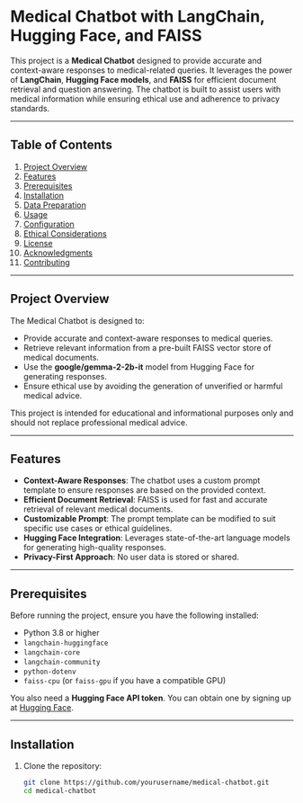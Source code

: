 # Medical Chatbot with LangChain, Hugging Face, and FAISS

This project is a **Medical Chatbot** designed to provide accurate and context-aware responses to medical-related queries. It leverages the power of **LangChain**, **Hugging Face models**, and **FAISS** for efficient document retrieval and question answering. The chatbot is built to assist users with medical information while ensuring ethical use and adherence to privacy standards.

---

## Table of Contents

1. [Project Overview](#project-overview)
2. [Features](#features)
3. [Prerequisites](#prerequisites)
4. [Installation](#installation)
5. [Data Preparation](#data-preparation)
6. [Usage](#usage)
7. [Configuration](#configuration)
8. [Ethical Considerations](#ethical-considerations)
9. [License](#license)
10. [Acknowledgments](#acknowledgments)
11. [Contributing](#contributing)

---

## Project Overview

The Medical Chatbot is designed to:
- Provide accurate and context-aware responses to medical queries.
- Retrieve relevant information from a pre-built FAISS vector store of medical documents.
- Use the **google/gemma-2-2b-it** model from Hugging Face for generating responses.
- Ensure ethical use by avoiding the generation of unverified or harmful medical advice.

This project is intended for educational and informational purposes only and should not replace professional medical advice.

---

## Features

- **Context-Aware Responses**: The chatbot uses a custom prompt template to ensure responses are based on the provided context.
- **Efficient Document Retrieval**: FAISS is used for fast and accurate retrieval of relevant medical documents.
- **Customizable Prompt**: The prompt template can be modified to suit specific use cases or ethical guidelines.
- **Hugging Face Integration**: Leverages state-of-the-art language models for generating high-quality responses.
- **Privacy-First Approach**: No user data is stored or shared.

---

## Prerequisites

Before running the project, ensure you have the following installed:

- Python 3.8 or higher
- `langchain-huggingface`
- `langchain-core`
- `langchain-community`
- `python-dotenv`
- `faiss-cpu` (or `faiss-gpu` if you have a compatible GPU)

You also need a **Hugging Face API token**. You can obtain one by signing up at [Hugging Face](https://huggingface.co/).

---

## Installation

1. Clone the repository:

   ```bash
   git clone https://github.com/yourusername/medical-chatbot.git
   cd medical-chatbot